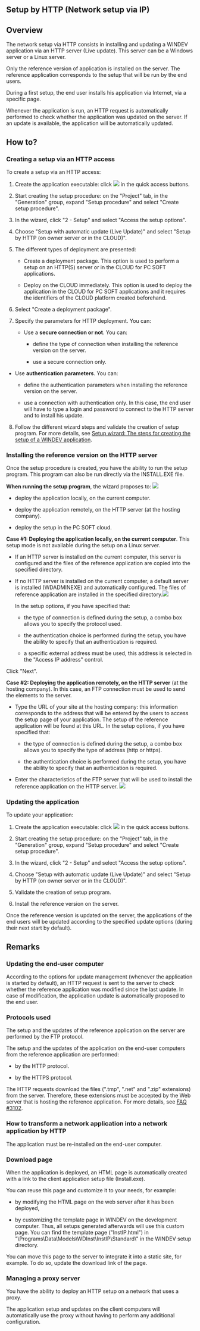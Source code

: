 


## Setup by HTTP (Network setup via IP)
			



<a name="NOTE1"></a>
<a name="NOTE1_1"></a>


## Overview
<a name="overview_ELTTEXTE000268"></a>
The network setup via HTTP consists in installing and updating a WINDEV application via an HTTP server (Live update). This server can be a Windows server or a Linux server.

Only the reference version of application is installed on the server. The reference application corresponds to the setup that will be run by the end users.

During a first setup, the end user installs his application via Internet, via a specific page.

Whenever the application is run, an HTTP request is automatically performed to check whether the application was updated on the server. If an update is available, the application will be automatically updated.

<a name="NOTE2"></a>
<a name="NOTE2_1"></a>


## How to?
<a name="how_ELTTEXTE000292"></a>


### Creating a setup via an HTTP access
<a name="creating_setup_via_http_access_ELTPARAGRAPHE000024"></a>

To create a setup via an HTTP access: 

1. Create the application executable: click ![](https://doc.pcsoft.fr/en-US/images/image.awp?langid=3&name=ico_generation_exe.gif)
 in the quick access buttons.

2. Start creating the setup procedure: on the "Project" tab, in the "Generation" group, expand "Setup procedure" and select "Create setup procedure". 

3. In the wizard, click "2 - Setup" and select "Access the setup options".

4. Choose "Setup with automatic update (Live Update)" and select "Setup by HTTP (on owner server or in the CLOUD)".

5. The different types of deployment are presented: 

	- Create a deployment package. This option is used to perform a setup on an HTTP(S) server or in the CLOUD for PC SOFT applications. 

	- Deploy on the CLOUD immediately. This option is used to deploy the application in the CLOUD for PC SOFT applications and it requires the identifiers of the CLOUD platform created beforehand.




6. Select "Create a deployment package". 

7. Specify the parameters for HTTP deployment. You can: 

	- Use a **secure connection or not**. You can: 

		- define the type of connection when installing the reference version on the server. 

		- use a secure connection only. 




- Use **authentication parameters**. You can: 

	- define the authentication parameters when installing the reference version on the server. 

	- use a connection with authentication only. In this case, the end user will have to type a login and password to connect to the HTTP server and to install his update. 

8. Follow the different wizard steps and validate the creation of setup program. For more details, see [Setup wizard: The steps for creating the setup of a WINDEV application](../Editeurs/2028062.md). 



<a name="NOTE2_2"></a>


### Installing the reference version on the HTTP server
<a name="installing_the_reference_version_the_http_server_ELTPARAGRAPHE000074"></a>

Once the setup procedure is created, you have the ability to run the setup program. This program can also be run directly via the INSTALL.EXE file.

**When running the setup program**, the wizard proposes to:
![](https://doc.pcsoft.fr/en-US/images/image.awp?langid=3&name=Install_IP_Assistant_Instcl.gif)


- deploy the application locally, on the current computer.

- deploy the application remotely, on the HTTP server (at the hosting company). 

- deploy the setup in the PC SOFT cloud.




**Case #1: Deploying the application locally, on the current computer**. 
This setup mode is not available during the setup on a Linux server.

- If an HTTP server is installed on the current computer, this server is configured and the files of the reference application are copied into the specified directory.

- If no HTTP server is installed on the current computer, a default server is installed (WDADMINEXE) and automatically configured. The files of reference application are installed in the specified directory.![](https://doc.pcsoft.fr/en-US/images/image.awp?langid=3&name=Install_IP_Assistant_Ins3.gif)

	In the setup options, if you have specified that: 

	- the type of connection is defined during the setup, a combo box allows you to specify the protocol used. 

	- the authentication choice is performed during the setup, you have the ability to specify that an authentication is required.   

	- a specific external address must be used, this address is selected in the "Access IP address" control. 





Click "Next".

**Case #2: Deploying the application remotely, on the HTTP server** (at the hosting company). In this case, an FTP connection must be used to send the elements to the server.

- Type the URL of your site at the hosting company: this information corresponds to the address that will be entered by the users to access the setup page of your application. The setup of the reference application will be found at this URL.
	In the setup options, if you have specified that: 

	- the type of connection is defined during the setup, a combo box allows you to specify the type of address (http or https). 

	- the authentication choice is performed during the setup, you have the ability to specify that an authentication is required.




- Enter the characteristics of the FTP server that will be used to install the reference application on the HTTP server.  ![](https://doc.pcsoft.fr/en-US/images/image.awp?langid=3&name=Install_IP_Assistant_Ins2.gif)


<a name="NOTE2_3"></a>


### Updating the application
<a name="updating_the_application_ELTPARAGRAPHE000138"></a>

To update your application:

1. Create the application executable: click ![](https://doc.pcsoft.fr/en-US/images/image.awp?langid=3&name=ico_generer.gif)
 in the quick access buttons.

2. Start creating the setup procedure: on the "Project" tab, in the "Generation" group, expand "Setup procedure" and select "Create setup procedure".

3. In the wizard, click "2 - Setup" and select "Access the setup options".

4. Choose "Setup with automatic update (Live Update)" and select "Setup by HTTP (on owner server or in the CLOUD)". 

5. Validate the creation of setup program.

6. Install the reference version on the server.




Once the reference version is updated on the server, the applications of the end users will be updated according to the specified update options (during their next start by default).


<a name="NOTE3"></a>
<a name="NOTE3_1"></a>


## Remarks
<a name="remarks_ELTTEXTE000328"></a>


### Updating the end-user computer
<a name="updating_the_enduser_computer_ELTPARAGRAPHE000170"></a>

According to the options for update management (whenever the application is started by default), an HTTP request is sent to the server to check whether the reference application was modified since the last update. In case of modification, the application update is automatically proposed to the end user.
<a name="NOTE3_2"></a>


### Protocols used
<a name="protocols_used_ELTPARAGRAPHE000177"></a>

The setup and the updates of the reference application on the server are performed by the FTP protocol.

The setup and the updates of the application on the end-user computers from the reference application are performed: 

- by the HTTP protocol. 

- by the HTTPS protocol.




The HTTP requests download the files (".tmp", ".net" and ".zip" extensions) from the server. Therefore, these extensions must be accepted by the Web server that is hosting the reference application. For more details, see [FAQ #3102](https://faq.pcsoft.fr/faqread.awp?idfaq=3102&lang=us).
<a name="NOTE3_3"></a>


### How to transform a network application into a network application by HTTP
<a name="how_transform_network_application_into_network_application_http_ELTPARAGRAPHE000196"></a>

The application must be re-installed on the end-user computer.
<a name="NOTE3_4"></a>


### Download page
<a name="download_page_ELTPARAGRAPHE000203"></a>

When the application is deployed, an HTML page is automatically created with a link to the client application setup file (Install.exe).

You can reuse this page and customize it to your needs, for example: 

- by modifying the HTML page on the web server after it has been deployed,

- by customizing the template page in WINDEV on the development computer. Thus, all setups generated afterwards will use this custom page. You can find the template page ("InstIP.html") in "\\Programs\\Data\\Models\\WDInst\\InstIP\\Standard\\" in the WINDEV setup directory.




You can move this page to the server to integrate it into a static site, for example. To do so, update the download link of the page.
<a name="NOTE3_5"></a>


### Managing a proxy server
<a name="managing_proxy_server_ELTPARAGRAPHE000217"></a>

You have the ability to deploy an HTTP setup on a network that uses a proxy. 

The application setup and updates on the client computers will automatically use the proxy without having to perform any additional configuration. 


